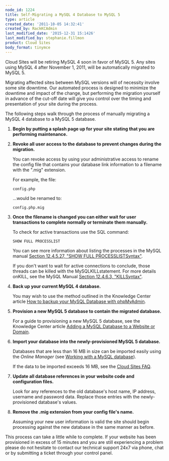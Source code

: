 ```yaml
---
node_id: 1224
title: Self-Migrating a MySQL 4 Database to MySQL 5
type: article
created_date: '2011-10-05 14:32:41'
created_by: RackKCAdmin
last_modified_date: '2015-12-31 15:1426'
last_modified_by: stephanie.fillmon
product: Cloud Sites
body_format: tinymce
---
```


Cloud Sites will be retiring MySQL 4 soon in favor of MySQL 5. Any sites
using MySQL 4 after November 1, 2011, will be automatically migrated to
MySQL 5.

Migrating affected sites between MySQL versions will of necessity
involve some site downtime. Our automated process is designed to
minimize the downtime and impact of the change, but performing the
migration yourself in advance of the cut-off date will give you control
over the timing and presentation of your site during the process.

The following steps walk through the process of manually migrating a
MySQL 4 database to a MySQL 5 database.

1.  **Begin by putting a splash page up for your site stating that you
    are performing maintenance.**

2.  **Revoke all user access to the database to prevent changes during
    the migration.**

    You can revoke access by using your administrative access to rename
    the config file that contains your database link information to a
    filename with the ".mig" extension.

    For example, the file:

        config.php

    ...would be renamed to:

        config.php.mig

3.  **Once the filename is changed you can either wait for user
    transactions to complete normally or terminate them manually.**

    To check for active transactions use the SQL command:

        SHOW FULL PROCESSLIST

    You can see more information about listing the processes in the
    MySQL manual [Section 12.4.5.27, "SHOW FULL
    PROCESSLISTSyntax"](http://dev.mysql.com/doc/refman/5.0/en/show-processlist.html).

    If you don't want to wait for active connections to conclude, those
    threads can be killed with the MySQLKILLstatement. For more details
    onKILL, see the MySQL Manual [Section 12.4.6.3,
    "KILLSyntax"](http://dev.mysql.com/doc/refman/5.0/en/kill.html).

4.  **Back up your current MySQL 4 database.**

    You may wish to use the method outlined in the Knowledge Center
    article [How to backup your MySQL Database with
    phpMyAdmin](http://www.rackspace.com/knowledge_center/article/how-to-backup-your-mysql-database-with-phpmyadmin).

5.  **Provision a new MySQL 5 database to contain the migrated
    database.**

    For a guide to provisioning a new MySQL 5 database, see the
    Knowledge Center article [Adding a MySQL Database to a Website or
    Domain](http://www.rackspace.com/knowledge_center/article/rackspace-cloud-sites-essentials-mysql-databases).

6.  **Import your database into the newly-provisioned MySQL 5
    database.**

    Databases that are less than 16 MB in size can be imported easily
    using the *Online Manager* (see [Working with a MySQL
    database](http://www.rackspace.com/knowledge_center/article/rackspace-cloud-sites-essentials-phpmyadmin-database-management-interface)).

    If the data to be imported exceeds 16 MB, see the [Cloud Sites
    FAQ](http://www.rackspace.com/knowledge_center/product-faq/cloud-sites).

7.  **Update all database references in your website code and
    configuration files.**

    Look for any references to the old database's host name, IP address,
    username and password data. Replace those entries with the
    newly-provisioned database's values.

8.  **Remove the .mig extension from your config file's name.**

    Assuming your new user information is valid the site should begin
    processing against the new database in the same manner as before.

This process can take a little while to complete. If your website has
been provisioned in excess of 15 minutes and you are still experiencing
a problem please do not hesitate to contact our technical support 24x7
via phone, chat or by submitting a ticket through your control panel.

